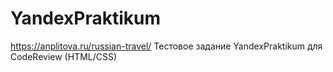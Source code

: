 # YandexPraktikum
https://anplitova.ru/russian-travel/
Тестовое задание YandexPraktikum для CodeReview (HTML/CSS)